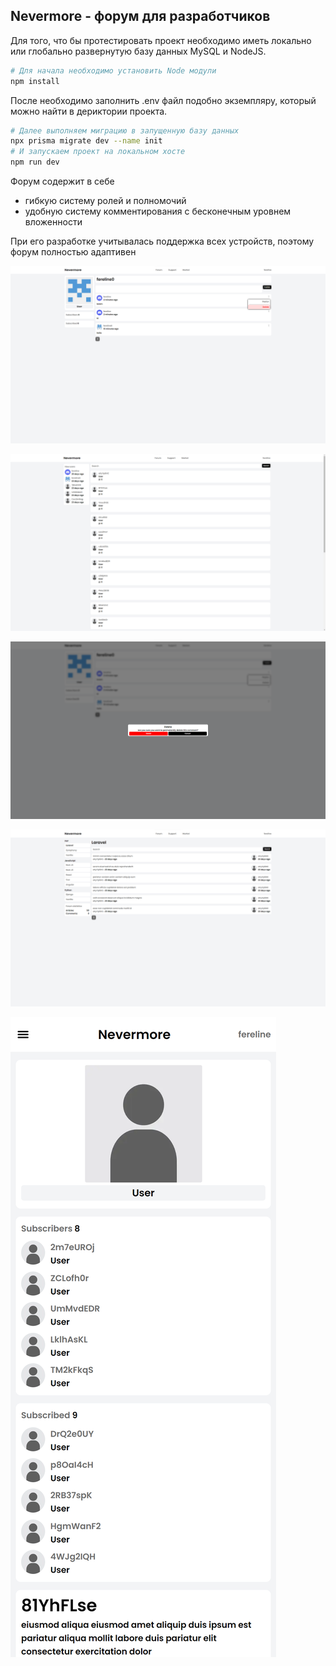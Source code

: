 ## Nevermore - форум для разработчиков

Для того, что бы протестировать проект необходимо иметь локально или глобально развернутую базу данных MySQL и NodeJS.

```bash
# Для начала необходимо установить Node модули
npm install
```

После необходимо заполнить .env файл подобно экземпляру, который можно найти в дериктории проекта.

```bash
# Далее выполняем миграцию в запущенную базу данных
npx prisma migrate dev --name init
# И запускаем проект на локальном хосте
npm run dev
```

Форум содержит в себе

- гибкую систему ролей и полномочий
- удобную систему комментирования с бесконечным уровнем вложенности

При его разработке учитывалась поддержка всех устройств, поэтому форум полностью адаптивен

![alt text](https://github.com/fereline0/nevermore/blob/main/public/preview/users[id].png)

![alt text](https://github.com/fereline0/nevermore/blob/main/public/preview/users.png)

![alt text](https://github.com/fereline0/nevermore/blob/main/public/preview/modal.png)

![alt text](https://github.com/fereline0/nevermore/blob/main/public/preview/forums[id].png)

![alt text](https://github.com/fereline0/nevermore/blob/main/public/preview/users[id](mobile).png)
